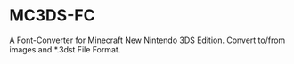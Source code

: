 # MC3DS-FC
A Font-Converter for Minecraft New Nintendo 3DS Edition. Convert to/from images and *.3dst File Format.
